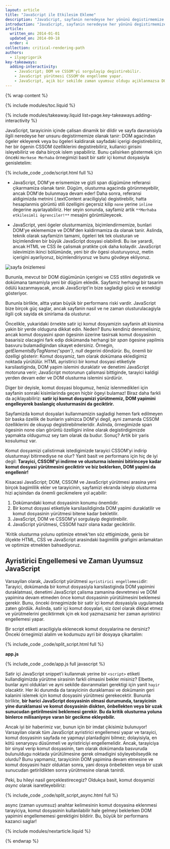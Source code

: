 ```yaml
---
layout: article
title: "JavaScript ile Etkilesim Ekleme"
description: "JavaScript, sayfanin neredeyse her yönünü degistirmemize olanak tanir: içerik, stil ve kullanici etkilesimlerine karsi davranisi. Bununla birlikte , JavaScript DOM yapimini engelleyebilir ve sayfanin olusturulma zamanini geciktirebilir. En iyi performansi sunmak için JavaScript'inizi zaman uyumsuz yapin ve önemli olusturma yolundaki gereksiz JavaScript kodlarini kaldirin."
introduction: "JavaScript, sayfanin neredeyse her yönünü degistirmemize olanak tanir: içerik, stil ve kullanici etkilesimlerine karsi davranisi. Bununla birlikte , JavaScript DOM yapimini engelleyebilir ve sayfanin olusturulma zamanini geciktirebilir. En iyi performansi sunmak için JavaScript'inizi zaman uyumsuz yapin ve önemli olusturma yolundaki gereksiz JavaScript kodlarini kaldirin."
article:
  written_on: 2014-01-01
  updated_on: 2014-09-18
  order: 4
collection: critical-rendering-path
authors:
  - ilyagrigorik
key-takeaways:
  adding-interactivity:
    - JavaScript; DOM ve CSSOM'yi sorgulayip degistirebilir.
    - JavaScript yürütmesi CSSOM'de engelleme yapar.
    - JavaScript, açik bir sekilde zaman uyumsuz oldugu açiklanmazsa DOM yapisini engeller.
---
```

{% wrap content %}

<style>
  img, video, object {
    max-width: 100%;
  }

  img.center {
    display: block;
    margin-left: auto;
    margin-right: auto;
  }
</style>

{% include modules/toc.liquid %}

{% include modules/takeaway.liquid list=page.key-takeaways.adding-interactivity %}

JavaScript, tarayicinin içinde çalisan dinamik bir dildir ve sayfa davranisiyla ilgili neredeyse her unsuru degistirmemize olanak tanir: DOM agacindan ögeler ekleyerek veya bu ögeleri kaldirarak sayfadaki içerigi degistirebiliriz, her bir ögenin CSSOM özelliklerini degistirebiliriz, kullanici girisini isleyebiliriz ve daha birçok islem yapabiliriz. Bunu çalisirken göstermek için önceki `Herkese Merhaba` örnegimizi basit bir satir içi komut dosyasiyla genisletelim:

{% include_code _code/script.html full %}

* JavaScript, DOM'ye erismemize ve gizli span dügümüne referansi çikarmamiza olanak tanir. Dügüm, olusturma agacinda görünmeyebilir, ancak DOM'de bulunmaya devam eder! Daha sonra, referansi aldigimizda metnini (.textContent araciligiyla) degistirebilir, hatta hesaplanmis görüntü stili özelligini geçersiz kilip `none` yerine `inline` degerine ayarlayabiliriz. Her seyin sonunda, sayfamiz artik `**Merhaba etkilesimli ögrenciler!**` mesajini görüntüleyecek.

* JavaScript, yeni ögeler olusturmamiza, biçimlendirmemize, bunlari DOM'ye eklememize ve DOM'den kaldirmamiza da olanak tanir. Aslinda, teknik olarak sayfamizin tamami, ögeleri tek tek olusturan ve biçimlendiren bir büyük JavaScript dosyasi olabilirdi. Bu ise yarardi, ancak HTML ve CSS ile çalismak pratikte çok daha kolaydir. JavaScript islevimizin ikinci bölümünde, yeni bir div ögesi olusturuyoruz, metin içerigini ayarliyoruz, biçimlendiriyoruz ve bunu gövdeye ekliyoruz.

<img src="images/device-js-small.png" class="center" alt="sayfa önizlemesi">

Bununla, mevcut bir DOM dügümünün içerigini ve CSS stilini degistirdik ve dokümana tamamiyla yeni bir dügüm ekledik. Sayfamiz herhangi bir tasarim ödülü kazanmayacak, ancak JavaScript'in bize sagladigi gücü ve esnekligi gösteriyor.

Bununla birlikte, altta yatan büyük bir performans riski vardir. JavaScript bize birçok güç saglar, ancak sayfanin nasil ve ne zaman olusturulacagiyla ilgili çok sayida ek sinirlama da olusturur.

Öncelikle, yukaridaki örnekte satir içi komut dosyamizin sayfanin alt kismina yakin bir yerde olduguna dikkat edin. Neden? Bunu kendiniz denemelisiniz, ancak komut dosyasini _span_ ögesinin üzerine tasirsak komut dosyasinin basarisiz olacagini fark edip dokümanda herhangi bir _span_ ögesine yapilmis basvuru bulamadigindan sikayet edersiniz. Örnegin, _getElementsByTagName('span')_, _null_ degerini döndürür. Bu, önemli bir özelligi gösterir: Komut dosyamiz, tam olarak dokümana ekledigimiz noktada yürütülür. HTML ayristirici bir komut dosyasi etiketiyle karsilastiginda, DOM yapim islemini duraklatir ve denetimi JavaScript motoruna verir; JavaScript motorunun çalismasi bittiginde, tarayici kaldigi yerden devam eder ve DOM olusturma islemini sürdürür.

Diger bir deyisle, komut dosyasi blogumuz, henüz islenmedikleri için sayfanin sonraki kisimlarinda geçen hiçbir ögeyi bulamaz! Biraz daha farkli da açiklayabiliriz: **satir içi komut dosyamizi yürütmemiz, DOM yapimini engelleyerek baslangiç olusturmasini da geciktirir.**

Sayfamizda komut dosyalari kullanmamizin sagladigi hemen fark edilmeyen bir baska özellik de bunlarin yalnizca DOM'yi degil, ayni zamanda CSSOM özelliklerini de okuyup degistirebilmeleridir. Aslinda, örnegimizde span ögesinin none olan görüntü özelligini inline olarak degistirdigimizde yapmakta oldugumuz sey tam olarak da budur. Sonuç? Artik bir yaris kosulumuz var.

Komut dosyamizi çalistirmak istedigimizde tarayici CSSOM'yi indirip olusturmayi bitirmediyse ne olur? Yanit basit ve performans için hiç de iyi degil: **Tarayici, CSSOM'yi indirme ve olusturma islemini bitirinceye kadar komut dosyasi yürütmesini geciktirir ve biz beklerken, DOM yapimi da engellenir!**

Kisacasi JavaScript; DOM, CSSOM ve JavaScript yürütmesi arasina yeni birçok bagimlilik ekler ve tarayicinin, sayfamizi ekranda isleyip olusturma hizi açisindan da önemli gecikmelere yol açabilir:

1. Dokümandaki komut dosyasinin konumu önemlidir.
2. Bir komut dosyasi etiketiyle karsilasildiginda DOM yapimi duraklatilir ve komut dosyasinin yürütmesi bitene kadar bekletilir.
3. JavaScript, DOM ve CSSOM'yi sorgulayip degistirebilir.
4. JavaScript yürütmesi, CSSOM hazir olana kadar geciktirilir.

'Kritik olusturma yolunu optimize etmek'ten söz ettigimizde, genis bir ölçekte HTML, CSS ve JavaScript arasindaki bagimlilik grafigini anlamaktan ve optimize etmekten bahsediyoruz.


## Ayristirici Engellemesi ve Zaman Uyumsuz JavaScript

Varsayilan olarak, JavaScript yürütmesi `ayristirici engellemesi`dir: Tarayici, dokümanda bir komut dosyasiyla karsilastiginda DOM yapimini duraklatmasi, denetimi JavaScript çalisma zamanina devretmesi ve DOM yapimina devam etmeden önce komut dosyasinin yürütülmesini beklemesi gerekir. Bunu, önceki örnegimizde bir satir içi komut dosyasiyla uygulamada zaten gördük. Aslinda, satir içi komut dosyalari, siz özel olarak dikkat etmez ve yürütmelerini geciktirmek için ek kod yazmazsaniz her zaman ayristirici engellemesi yapar.

Bir script etiketi araciligiyla eklenecek komut dosyalarina ne dersiniz? Önceki örnegimizi alalim ve kodumuzu ayri bir dosyaya çikartalim:

{% include_code _code/split_script.html full %}

**app.js**

{% include_code _code/app.js full javascript %}

Satir içi JavaScript snippet'i kullanmak yerine bir `<script>` etiketi kullandigimizda yürütme sirasinin farkli olmasini bekler misiniz? Elbette, bunlar ayni olduklari ve ayni sekilde davranmalari gerektigi için yanit `hayir` olacaktir. Her iki durumda da tarayicinin duraklamasi ve dokümanin geri kalanini islemek için komut dosyasini yürütmesi gerekecektir. Bununla birlikte, **bir harici JavaScript dosyasinin olmasi durumunda, tarayicinin yine duraklamasi ve komut dosyasinin diskten, önbellekten veya bir uzak sunucudan getirilmesini beklemesi gerekir. Bu da kritik olusturma yoluna binlerce milisaniyeye varan bir gecikme ekleyebilir.**

Ancak iyi bir haberimiz var, bunun için bir imdat çikisimiz bulunuyor! Varsayilan olarak tüm JavaScript ayristirici engellemesi yapar ve tarayici, komut dosyasinin sayfada ne yapmayi planladigini bilmez; dolayisiyla, en kötü senaryoyu düsünmeli ve ayristiriciyi engellemelidir. Ancak, tarayiciya bir sinyal verip komut dosyasinin, tam olarak dokümanda basvuruda bulunuldugu noktada yürütülmesine gerek olmadigini söyleyebilseydik ne olurdu? Bunu yapmamiz, tarayicinin DOM yapimina devam etmesine ve komut dosyasini hazir olduktan sonra, yani dosya önbellekten veya bir uzak sunucudan getirildikten sonra yürütmesine olanak tanirdi.

Peki, bu hileyi nasil gerçeklestirecegiz? Oldukça basit, komut dosyamizi _async_ olarak isaretleyebiliriz:

{% include_code _code/split_script_async.html full %}

async (zaman uyumsuz) anahtar kelimesinin komut dosyasina eklenmesi tarayiciya, komut dosyasinin kullanilabilir hale gelmeyi beklerken DOM yapimini engellememesi gerektigini bildirir. Bu, büyük bir performans kazanci saglar!

{% include modules/nextarticle.liquid %}

{% endwrap %}

